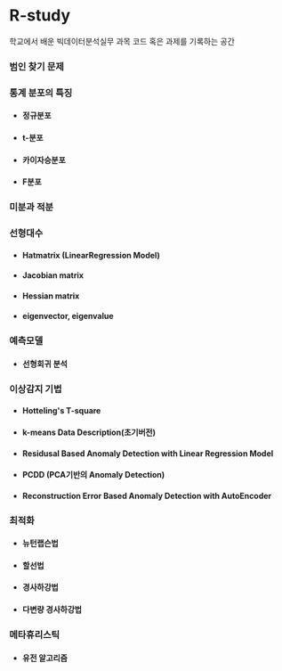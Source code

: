 # R-study
학교에서 배운 빅데이터분석실무 과목 코드 혹은 과제를 기록하는 공간

### 범인 찾기 문제

### 통계 분포의 특징
- #### 정규분포
- #### t-분포
- #### 카이자승분포
- #### F분포


### 미분과 적분

### 선형대수
- #### Hatmatrix (LinearRegression Model)
- #### Jacobian matrix
- #### Hessian matrix
- #### eigenvector, eigenvalue

### 예측모델
- #### 선형회귀 분석

### 이상감지 기법
- #### Hotteling's T-square
- #### k-means Data Description(초기버전)
- #### Residusal Based Anomaly Detection with Linear Regression Model
- #### PCDD (PCA기반의 Anomaly Detection)
- #### Reconstruction Error Based Anomaly Detection with AutoEncoder

### 최적화
- #### 뉴턴랩슨법
- #### 할선법
- #### 경사하강법
- #### 다변량 경사하강법

### 메타휴리스틱
- #### 유전 알고리즘
